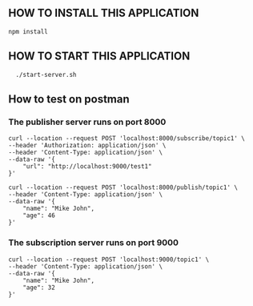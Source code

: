 ## HOW TO INSTALL THIS APPLICATION
``` RUN
npm install
```

## HOW TO START THIS APPLICATION
``` RUN
  ./start-server.sh
```

## How to test on postman
### The publisher server runs on port 8000
```
curl --location --request POST 'localhost:8000/subscribe/topic1' \
--header 'Authorization: application/json' \
--header 'Content-Type: application/json' \
--data-raw '{
    "url": "http://localhost:9000/test1"
}'
```

```
curl --location --request POST 'localhost:8000/publish/topic1' \
--header 'Content-Type: application/json' \
--data-raw '{
    "name": "Mike John",
    "age": 46
}'
```

### The subscription server runs on port 9000
```
curl --location --request POST 'localhost:9000/topic1' \
--header 'Content-Type: application/json' \
--data-raw '{
    "name": "Mike John",
    "age": 32
}'
```